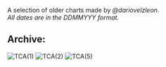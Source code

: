 <link rel="stylesheet" href="assets/css/style.css">
<!-- STYLES ABOVE - DO NOT REMOVE -->

A selection of older charts made by *@dariovelzleon*.\
*All dates are in the DDMMYYY format.*

## Archive:

<img src="https://miiiiiilaaaan.github.io/PoliticalChart/Archive/TCA/TCA(1).png" alt="TCA(1)">

<img src="https://miiiiiilaaaan.github.io/PoliticalChart/Archive/TCA/TCA(2).png" alt="TCA(2)">

<img src="https://miiiiiilaaaan.github.io/PoliticalChart/Archive/TCA/TCA(5).png" alt="TCA(5)">